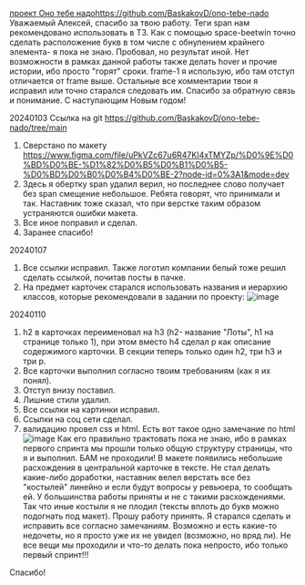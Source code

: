 [проект Оно тебе надо](https://github.com/BaskakovD/ono-tebe-nado)https://github.com/BaskakovD/ono-tebe-nado
Уважаемый Алексей, спасибо за твою работу.
Теги span нам рекомендовано использовать в ТЗ. Как с помощью space-beetwin точно сделать расположение букв в том числе с обнулением крайнего элемента- я пока не знаю. Пробовал, но результат иной.
Нет возможности в рамках данной работы также делать hover и прочие истории, ибо просто "горят" сроки.
frame-1 я использую, ибо там отступ отличается от frame выше.
Остальные все комментарии твои я исправил или точно старался следовать им.
Спасибо за обратную связь и понимание. С наступающим Новым годом!

20240103
Ссылка на git https://github.com/BaskakovD/ono-tebe-nado/tree/main
1. Сверстано по макету https://www.figma.com/file/uPkVZc67u6R47KI4xTMYZp/%D0%9E%D0%BD%D0%BE-%D1%82%D0%B5%D0%B1%D0%B5-%D0%BD%D0%B0%D0%B4%D0%BE-2?node-id=0%3A1&mode=dev
2. Здесь я обертку span удалил <span class="cover__description-child">верил</span>, но последнее слово получает без span смещение небольшое. Ребята говорят, что принимали и так. Наставник тоже сказал, что при верстке таким образом устраняются ошибки макета.
3. Все иное поправил и сделал.
4. Заранее спасибо!

20240107
1. Все ссылки исправил. Также логотип компании белый тоже решил сделать ссылкой, почитав посты в пачке.
2. На предмет карточек старался использовать названия и иерархию классов, которые рекомендовали в задании по проекту:
   ![image](https://github.com/BaskakovD/ono-tebe-nado/assets/37614312/2bb77b48-6f1c-4121-bf4f-66edc91acfd7)

20240110

1. h2 в карточках переименовал на h3 (h2- название "Лоты", h1 на странице только 1), при этом вместо h4 сделал p как описание содержимого карточки.  В секции теперь только один h2, три h3  и три p.
2. Все карточки выполнил согласно твоим требованиям (как я их понял).
3. Отступ внизу поставил.
4. Лишние стили удалил.
5. Все ссылки на картинки исправил.
6. Ссылки на соц сети сделал.
7. валидацию провел css и html. Есть вот такое одно замечание по html ![image](https://github.com/BaskakovD/ono-tebe-nado/assets/37614312/e13371ea-fb36-487e-8004-6ef5f9e16814)
Как его правильно трактовать пока не знаю, ибо в рамках первого спринта мы прошли только общую структуру страницы, что я и выполнил. БАМ не проходили!
В макете появились небольшие расхождения в центральной карточке в тексте.  Не стал делать какие-либо доработки, наставник велел верстать все без "костылей" линейно и если будут вопросы у ревьюера, то сообщать ей. У большинства работы приняты и не с такими расхождениями. Так что иные костыли я не плодил (тексты вплоть до букв  можно подогнать под макет).
Прошу работу принять. Я старался сделать и исправить все согласно замечаниям. Возможно и есть какие-то недочеты, но я просто уже их не увидел (возможно, но вряд ли). Не все вещи мы проходили и что-то делать пока непросто, ибо только первый спринт!!!

Спасибо!



